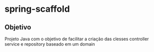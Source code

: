 # spring-scaffold

## Objetivo

Projeto Java com o objetivo de facilitar a criação das clesses controller service e repository baseado em um domain
